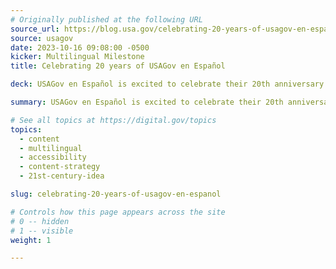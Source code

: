 ```yaml
---
# Originally published at the following URL
source_url: https://blog.usa.gov/celebrating-20-years-of-usagov-en-espa%C3%B1ol
source: usagov
date: 2023-10-16 09:08:00 -0500
kicker: Multilingual Milestone
title: Celebrating 20 years of USAGov en Español

deck: USAGov en Español is excited to celebrate their 20th anniversary this month! Since 2003, the website has been a trusted guide to government information and services for Spanish speakers. Explore this timeline of USAGov en Español’s milestones, name changes, and accomplishments as they've served Spanish speakers and federal partners over the past two decades.

summary: USAGov en Español is excited to celebrate their 20th anniversary this month! Since 2003, the website has been a trusted guide to government information and services for Spanish speakers. Explore this timeline of USAGov en Español’s milestones, name changes, and accomplishments as they've served Spanish speakers and federal partners over the past two decades.

# See all topics at https://digital.gov/topics
topics:
  - content
  - multilingual
  - accessibility
  - content-strategy
  - 21st-century-idea

slug: celebrating-20-years-of-usagov-en-espanol

# Controls how this page appears across the site
# 0 -- hidden
# 1 -- visible
weight: 1

---
```

